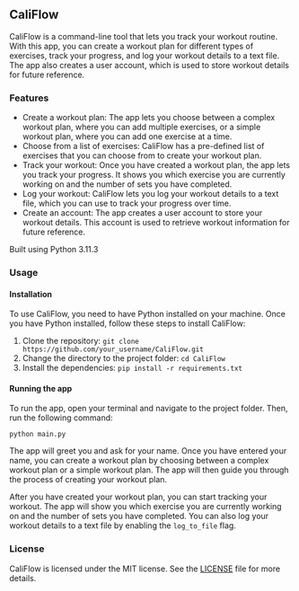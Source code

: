 ## CaliFlow

CaliFlow is a command-line tool that lets you track your workout routine. With this app, you can create a workout plan for different types of exercises, track your progress, and log your workout details to a text file. The app also creates a user account, which is used to store workout details for future reference.

### Features

- Create a workout plan: The app lets you choose between a complex workout plan, where you can add multiple exercises, or a simple workout plan, where you can add one exercise at a time.
- Choose from a list of exercises: CaliFlow has a pre-defined list of exercises that you can choose from to create your workout plan.
- Track your workout: Once you have created a workout plan, the app lets you track your progress. It shows you which exercise you are currently working on and the number of sets you have completed.
- Log your workout: CaliFlow lets you log your workout details to a text file, which you can use to track your progress over time.
- Create an account: The app creates a user account to store your workout details. This account is used to retrieve workout information for future reference.

Built using Python 3.11.3

### Usage

#### Installation

To use CaliFlow, you need to have Python installed on your machine. Once you have Python installed, follow these steps to install CaliFlow:

1. Clone the repository: `git clone https://github.com/your_username/CaliFlow.git`
2. Change the directory to the project folder: `cd CaliFlow`
3. Install the dependencies: `pip install -r requirements.txt`

#### Running the app

To run the app, open your terminal and navigate to the project folder. Then, run the following command:

```python main.py```

The app will greet you and ask for your name. Once you have entered your name, you can create a workout plan by choosing between a complex workout plan or a simple workout plan. The app will then guide you through the process of creating your workout plan.

After you have created your workout plan, you can start tracking your workout. The app will show you which exercise you are currently working on and the number of sets you have completed. You can also log your workout details to a text file by enabling the `log_to_file` flag.

### License

CaliFlow is licensed under the MIT license. See the [LICENSE](https://github.com/your_username/CaliFlow/blob/main/LICENSE) file for more details.